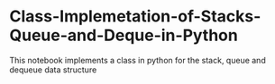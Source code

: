 # Class-Implemetation-of-Stacks-Queue-and-Deque-in-Python
This notebook implements a class in python for the stack, queue and dequeue data structure

